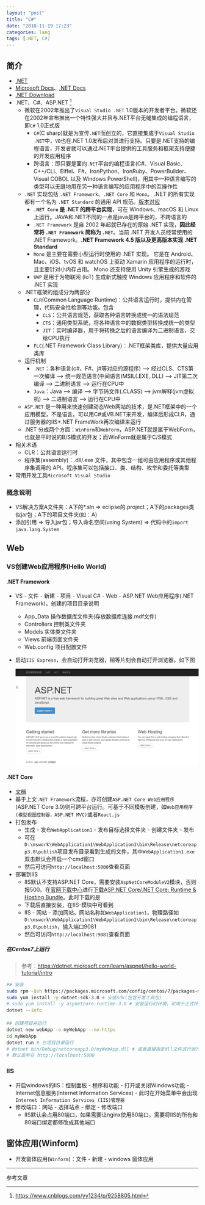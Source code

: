 ```yaml
---
layout: "post"
title: "C#"
date: "2018-11-19 17:23"
categories: lang
tags: [.NET, C#]
---
```


## 简介

- [.NET](https://dotnet.microsoft.com/)
- [Microsoft Docs](https://docs.microsoft.com/zh-cn)、[.NET Docs](https://docs.microsoft.com/zh-cn/dotnet/)
- [.NET Download](https://dotnet.microsoft.com/download)
- .NET、C#、ASP.NET [^1]
    - 微软在2002年推出了`Visual Studio .NET` 1.0版本的开发者平台。微软还在2002年宣布推出一个特性强大并且与.NET平台无缝集成的编程语言，即`C#` 1.0正式版
        - `C#`(C sharp)就是为宣传`.NET`而创立的，它直接集成于`Visual Studio .NET`中，`VB`也在.NET 1.0发布后对其进行支持。只要是.NET支持的编程语言，开发者就可以通过.NET平台提供的工具服务和框架支持便捷的开发应用程序
        - 跨语言：即只要是面向`.NET`平台的编程语言(C#、Visual Basic、C++/CLI、Eiffel、F#、IronPython、IronRuby、PowerBuilder、Visual COBOL 以及 Windows PowerShell)，用其中一种语言编写的类型可以无缝地用在另一种语言编写的应用程序中的互操作性
    - `.NET` 实现包括 `.NET Framework`、`.NET Core` 和 `Mono`。 .NET 的所有实现都有一个名为 `.NET Standard` 的通用 API 规范。[版本对应](https://docs.microsoft.com/zh-cn/dotnet/standard/net-standard)
        - **`.NET Core` 是 .NET 的跨平台实现**，可在 Windows、macOS 和 Linux 上运行。JAVA和.NET不同的一点是java是跨平台的，不跨语言的
        - `.NET Framework` 是自 2002 年起就已存在的原始 .NET 实现，**因此经常将 `.NET Framework` 简称为 `.NET`**。当前 .NET 开发人员经常使用的 .NET Framework。**.NET Framework 4.5 版以及更高版本实现 .NET Standard**
        - `Mono` 是主要在需要小型运行时使用的 .NET 实现。 它是在 Android、Mac、iOS、tvOS 和 watchOS 上驱动 Xamarin 应用程序的运行时，且主要针对小内存占用。 Mono 还支持使用 Unity 引擎生成的游戏
        - `UWP` 是用于为物联网 (IoT) 生成新式触控 Windows 应用程序和软件的 .NET 实现
    - .NET框架的组成分为两部分
        - `CLR`(Common Language Runtime)：公共语言运行时，提供内在管理，代码安全性检测等功能。包含
            - `CLS`：公共语言规范，获取各种语言转换成统一的语法规范
            - `CTS`：通用类型系统，将各种语言中的数据类型转换成统一的类型
            - `JIT`：实时编译器，用于将转换之后的语言编译为二进制语言，交给CPU执行
        - `FLC`(.NET Framework Class Library)：.NET框架类库，提供大量应用类库
    - 运行机制
        - `.NET`：各种语言(c#、F#、j#等对应的源程序) —> 经过CLS、CTS第一次编译 —> 统一规范语言(中间语言)MSIL(.EXE,.DLL) —> JIT第二次编译 —> 二进制语言 —> 运行在CPU中
        - `Java`：Java —> 编译 —> 字节码文件(.CLASS) —> jvm解释(jvm虚拟机) —> 二进制语言 —> 运行在CPU中
    - `ASP.NET` 是一种用来快速创建动态Web网站的技术，是.NET框架中的一个应用模型，不是语言。可以用C#或VB.NET来开发，编译后形成CLR，通过服务器的IIS+.NET FrameWork再次编译来运行
    - .NET 分成两个方面：`WinForm`和`WebForm`，ASP.NET就是属于WebForm，也就是平时说的B/S模式的开发；而WinForm就是属于C/S模式
- 相关术语
    - CLR：公共语言运行时
    - 程序集(assembly)：.dll/.exe 文件，其中包含一组可由应用程序或其他程序集调用的 API。程序集可以包括接口、类、结构、枚举和委托等类型
- 常用开发工具`Microsoft Visual Studio`

### 概念说明

- VS解决方案A文件夹：A下的*.sln => eclipse的.project；A下的packages类似jar包；A下的项目文件夹(如：A)
- 添加引用 => 导入jar包；导入命名空间(using System) => 代码中的`import java.lang.System`

## Web

### VS创建Web应用程序(Hello World)

#### .NET Framework

- VS - 文件 - 新建 - 项目 - Visual C# - Web - ASP.NET Web应用程序(.NET Framework)。创建的项目目录说明
    - App_Data 操作数据库文件夹(存放数据库连接.mdf文件)
    - Controllers 控制类文件夹
    - Models 实体类文件夹
    - Views 前端页面文件夹
    - Web.config 项目配置文件
- 启动`IIS Express`，会自动打开浏览器，稍等片刻会自动打开浏览器，如下图

    ![net-hello-world](/data/images/lang/net-hello-world.png)

#### .NET Core

- [文档](https://docs.microsoft.com/zh-cn/aspnet/)
- 基于上文`.NET Framework`流程，亦可创建`ASP.NET Core Web应用程序`(ASP.NET Core 3.0)则可跨平台运行。可基于不同模板创建，如`Web应用程序(模型视图控制器，ASP.NET MVC)`或者`React.js`
- 打包发布
    - 生成 - 发布`WebApplication1` - 发布目标选择文件夹 - 创建文件夹 - 发布
    - 可在`D:\mswork\WebApplication1\WebApplication1\bin\Release\netcoreapp3.0\publish`项目发布目录看到生成的文件，其中`WebApplication1.exe`双击默认会开启一个cmd窗口
    - 然后可访问`http://localhost:5000`查看页面
- 部署到IIS
    - IIS默认不支持ASP.NET Core，需要安装`AspNetCoreModuleV2`模块，否则报500。在[官网下载中心](https://dotnet.microsoft.com/download/dotnet-core/3.0)进行[下载ASP.NET Core/.NET Core: Runtime & Hosting Bundle](https://download.visualstudio.microsoft.com/download/pr/bf608208-38aa-4a40-9b71-ae3b251e110a/bc1cecb14f75cc83dcd4bbc3309f7086/dotnet-hosting-3.0.0-win.exe)。此时下载的是
    - 下载后直接安装，在IIS-模块中可看到
    - IIS - 网站 - 添加网站。网站名称如`WebApplication1`，物理路径如`D:\mswork\WebApplication1\WebApplication1\bin\Release\netcoreapp3.0\publish`，输入端口9081
    - 然后可访问`http://localhost:9081`查看页面

##### 在Centos7上运行

> 参考：https://dotnet.microsoft.com/learn/aspnet/hello-world-tutorial/intro

```bash
## 安装
sudo rpm -Uvh https://packages.microsoft.com/config/centos/7/packages-microsoft-prod.rpm
sudo yum install -y dotnet-sdk-3.0 # 安装sdk(包含开发工具包)
# sudo yum install -y aspnetcore-runtime-3.0 # 安装运行时环境，可用于正式环境安装
dotnet --info

## 创建项目并运行
dotnet new webApp -o myWebApp --no-https
cd myWebApp
dotnet run # 在项目目录运行
# dotnet bin/Debug/netcoreapp3.0/myWebApp.dll # 或者直接指定dll文件进行运行(正式环境可操作)
# 默认监听在 http://localhost:5000
```

### IIS

- 开启windows的IIS：控制面板 - 程序和功能 - 打开或关闭Windows功能 - Internet信息服务(Internet Information Services) - 此时在开始菜单中会出现`Internet Information Services (IIS)管理器`
- 修改端口：网站 - 选择站点 - 绑定 - 修改端口
    - IIS默认会占用80端口，如果需要让nginx使用80端口，需要将IIS的所有和80端口绑定都修改成其他端口

## 窗体应用(Winform)

- 开发窗体应用(`Winform`)：文件 - 新建 - windows 窗体应用






---

参考文章

[^1]: https://www.cnblogs.com/yy1234/p/9258805.html
